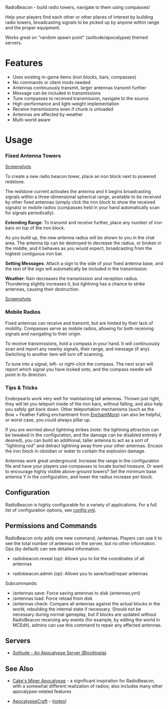 RadioBeacon - build radio towers, navigate to them using compasses!

Help your players find each other or other places of interest by building radio towers,
broadcasting signals to be picked up by anyone within range and the proper equipment. 

Works great on "random spawn point" (solitude/apocalypse) themed servers.

# Features
* Uses existing in-game items (iron blocks, bars, compasses)
* No commands or client mods needed
* Antennas continuously transmit, larger antennas transmit further
* Message can be included in transmissions
* Tune compasses to received transmission, navigate to the source
* High-performance and light-weight implementation
* Receive transmissions even if chunk is unloaded
* Antennas are affected by weather 
* Multi-world aware

# Usage

### Fixed Antenna Towers
[Screenshots](http://imgur.com/a/Ft06F)

To create a new radio beacon tower, place an iron block next to powered redstone.

The redstone current activates the antenna and it begins broadcasting signals within
a three-dimensional spherical range, available to be received by other fixed antennas
(simply click the iron block to show the received signals) or mobile radios
(compasses held in your hand automatically scan for signals periodically).

**Extending Range**: To transmit and receive further, place any number of iron bars on top of the iron block.

As you build up, the new antenna radius will be shown to you in the chat area. The 
antenna tip can be destroyed to decrease the radius, or broken in the middle, and it 
behaves as you would expect, broadcasting from the highest contiguous iron bar.

**Setting Messages**: Attach a sign to the side of your fixed antenna base, and the text of the sign will 
automatically be included in the transmission.

**Weather**: Rain decreases the transmission and reception radius. Thundering slightly increases it,
but lightning has a chance to strike antennas, causing their destruction.

[Screenshots](http://imgur.com/a/qrh1A)


### Mobile Radios
Fixed antennas can receive and transmit, but are limited by their lack of mobility.
Compasses serve as mobile radios, allowing for both receiving signals and navigating
to their origin.

To receive transmissions, hold a compass in your hand. It will continuously scan and
report any nearby signals, their range, and message (if any). Switching to another item
will turn off scanning.

To tune into a signal, left- or right-click the compass. The next scan will report
which signal you have locked onto, and the compass needle will point in its direction.

### Tips & Tricks
Enderpearls work very well for maintaining tall antennas. Thrown just right,
they will let you teleport inside of the iron bars, without falling, and also help you safely get
back down. Other teleportation mechanisms (such as the Bow + Feather Falling enchantment
from [EnchantMore](http://dev.bukkit.org/server-mods/enchantmore/)) can also be helpful,
or worst case, you could always pillar up.

If you are worried about lightning strikes (note: the lightning attraction can be
tweaked in the configuration, and the damage can be disabled entirely if desired), 
you can build an additional, taller antenna to act as a sort of "lightning rod" and detract lightning 
away from your other antennas. Encase the iron block in obsidian or water to contain the
explosion damage.

Antennas work great underground. Increase the range in the configuration file and have your
players use compasses to locate buried treasure. Or want to encourage highly visible above-ground 
towers? Set the minimum base antenna Y in the configuration, and lower the radius increase per
block.

## Configuration
RadioBeacon is highly configurable for a variety of applications. 
For a full list of configuration options, see [config.yml](http://dev.bukkit.org/server-mods/radiobeacon/pages/configuration/).

## Permissions and Commands
RadioBeacon only adds one new command, /antennas. Players can use it to see the total number of
antennas on the server, but no other information. Ops (by default) can see detailed information.

* radiobeacon.reveal (op): Allows you to list the coordinates of all antennas

* radiobeacon.admin (op): Allows you to save/load/repair antennas

Subcommands:

* /antennas save: Force saving antennas to disk (antennas.yml)
* /antennas load: Force reload from disk
* /antennas check: Compare all antennas against the actual blocks in the world, rebuilding the internal state if necessary. Should not be necessary during normal gameplay, but if blocks are updated without RadioBeacon receiving any events (for example, by editing the world in MCEdit), admins can use this command to repair any affected antennas.


## Servers
* [Solitude - An Apocalypse Server (Blocktopia)](http://blocktopia.net/forum/threads/solitude-an-apocalypse-server.4712/)

## See Also

* [Cake's Miner Apocalypse](http://dev.bukkit.org/server-mods/cakes-miner-apocalypse/) - a significant inspiration for RadioBeacon, with a somewhat different realization of radios; also includes many other apocalypse-related features

* [ApocalypseCraft](http://forums.bukkit.org/threads/wgen-rpg-mech-apocalypsecraft-instances-radiation-realism-perks-factions-and-more.23197/) - 
 ([notes](http://www.reddit.com/r/minerapocalypse/comments/oyhpq/anyone_else_see_this_plugin_apocalypsecraft/))

